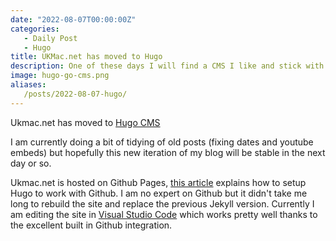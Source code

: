 ```yaml
---
date: "2022-08-07T00:00:00Z"
categories:
   - Daily Post
   - Hugo
title: UKMac.net has moved to Hugo
description: One of these days I will find a CMS I like and stick with it :)
image: hugo-go-cms.png
aliases:
   /posts/2022-08-07-hugo/
---
```

Ukmac.net has moved to [Hugo CMS](https://gohugo.io)

I am currently doing a bit of tidying of old posts (fixing dates and youtube embeds) but hopefully this new iteration of my blog will be stable in the next day or so.

Ukmac.net is hosted on Github Pages, [this article](https://gohugo.io/hosting-and-deployment/hosting-on-github/#deployment-of-project-pages-from-your-gh-pages-branch) explains how to setup Hugo to work with Github. I am no expert on Github but it didn't take me long to rebuild the site and replace the previous Jekyll version. Currently I am editing the site in [Visual Studio Code](https://code.visualstudio.com/) which works pretty well thanks to the excellent built in Github integration.